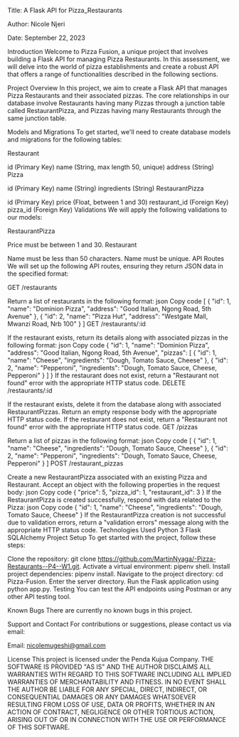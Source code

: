 Title: A Flask API for Pizza_Restaurants

Author: Nicole Njeri

Date: September 22, 2023

Introduction
Welcome to Pizza Fusion, a unique project that involves building a Flask API for managing Pizza Restaurants. In this assessment, we will delve into the world of pizza establishments and create a robust API that offers a range of functionalities described in the following sections.

Project Overview
In this project, we aim to create a Flask API that manages Pizza Restaurants and their associated pizzas. The core relationships in our database involve Restaurants having many Pizzas through a junction table called RestaurantPizza, and Pizzas having many Restaurants through the same junction table.

Models and Migrations
To get started, we'll need to create database models and migrations for the following tables:

Restaurant

id (Primary Key)
name (String, max length 50, unique)
address (String)
Pizza

id (Primary Key)
name (String)
ingredients (String)
RestaurantPizza

id (Primary Key)
price (Float, between 1 and 30)
restaurant_id (Foreign Key)
pizza_id (Foreign Key)
Validations
We will apply the following validations to our models:

RestaurantPizza

Price must be between 1 and 30.
Restaurant

Name must be less than 50 characters.
Name must be unique.
API Routes
We will set up the following API routes, ensuring they return JSON data in the specified format:

GET /restaurants

Return a list of restaurants in the following format:
json
Copy code
[
  {
    "id": 1,
    "name": "Dominion Pizza",
    "address": "Good Italian, Ngong Road, 5th Avenue"
  },
  {
    "id": 2,
    "name": "Pizza Hut",
    "address": "Westgate Mall, Mwanzi Road, Nrb 100"
  }
]
GET /restaurants/:id

If the restaurant exists, return its details along with associated pizzas in the following format:
json
Copy code
{
  "id": 1,
  "name": "Dominion Pizza",
  "address": "Good Italian, Ngong Road, 5th Avenue",
  "pizzas": [
    {
      "id": 1,
      "name": "Cheese",
      "ingredients": "Dough, Tomato Sauce, Cheese"
    },
    {
      "id": 2,
      "name": "Pepperoni",
      "ingredients": "Dough, Tomato Sauce, Cheese, Pepperoni"
    }
  ]
}
If the restaurant does not exist, return a "Restaurant not found" error with the appropriate HTTP status code.
DELETE /restaurants/:id

If the restaurant exists, delete it from the database along with associated RestaurantPizzas.
Return an empty response body with the appropriate HTTP status code.
If the restaurant does not exist, return a "Restaurant not found" error with the appropriate HTTP status code.
GET /pizzas

Return a list of pizzas in the following format:
json
Copy code
[
  {
    "id": 1,
    "name": "Cheese",
    "ingredients": "Dough, Tomato Sauce, Cheese"
  },
  {
    "id": 2,
    "name": "Pepperoni",
    "ingredients": "Dough, Tomato Sauce, Cheese, Pepperoni"
  }
]
POST /restaurant_pizzas

Create a new RestaurantPizza associated with an existing Pizza and Restaurant.
Accept an object with the following properties in the request body:
json
Copy code
{
  "price": 5,
  "pizza_id": 1,
  "restaurant_id": 3
}
If the RestaurantPizza is created successfully, respond with data related to the Pizza:
json
Copy code
{
  "id": 1,
  "name": "Cheese",
  "ingredients": "Dough, Tomato Sauce, Cheese"
}
If the RestaurantPizza creation is not successful due to validation errors, return a "validation errors" message along with the appropriate HTTP status code.
Technologies Used
Python 3
Flask
SQLAlchemy
Project Setup
To get started with the project, follow these steps:

Clone the repository: git clone <https://github.com/MartinNyaga/-Pizza-Restaurants--P4--W1.git>.
Activate a virtual environment: pipenv shell.
Install project dependencies: pipenv install.
Navigate to the project directory: cd Pizza-Fusion.
Enter the server directory.
Run the Flask application using python app.py.
Testing
You can test the API endpoints using Postman or any other API testing tool.

Known Bugs
There are currently no known bugs in this project.

Support and Contact
For contributions or suggestions, please contact us via email:

Email: nicolemugeshi@gmail.com

License
This project is licensed under the Penda Kujua Company.
THE SOFTWARE IS PROVIDED "AS IS" AND THE AUTHOR DISCLAIMS ALL WARRANTIES WITH REGARD TO THIS SOFTWARE INCLUDING ALL IMPLIED WARRANTIES OF MERCHANTABILITY AND FITNESS. IN NO EVENT SHALL THE AUTHOR BE LIABLE FOR ANY SPECIAL, DIRECT, INDIRECT, OR CONSEQUENTIAL DAMAGES OR ANY DAMAGES WHATSOEVER RESULTING FROM LOSS OF USE, DATA OR PROFITS, WHETHER IN AN ACTION OF CONTRACT, NEGLIGENCE OR OTHER TORTIOUS ACTION, ARISING OUT OF OR IN CONNECTION WITH THE USE OR PERFORMANCE OF THIS SOFTWARE.
